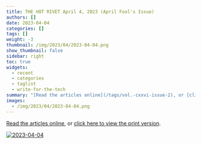 ```yaml
---
title: THE HOT RIVET April 4, 2023 (April Fool's Issue)
authors: []
date: 2023-04-04
categories: []
tags: []
weight: -3
thumbnail: /img/2023/04/2023-04-04.png
show_thumbnail: false
sidebar: right
toc: true
widgets:
  - recent
  - categories
  - taglist
  - write-for-the-tech
summary: "[Read the articles online](/tags/vol.-cxxvi-issue-2), or [click here to view the print version](/issues/2023-04-04.pdf)."
images:
  - /img/2023/04/2023-04-04.png
---
```


[Read the articles online](/tags/vol.-cxxvi-issue-2), or [click here to view the print version](/issues/2023-04-04.pdf).

[![2023-04-04](/img/2023/04/2023-04-04.png)](/issues/2023-04-04.pdf)